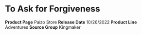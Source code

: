﻿---
id: '184'
name: To Ask for Forgiveness
rarity: Common
rus_type_level: null
source: null
trait: null
type: Source

---
# To Ask for Forgiveness

**Product Page** Paizo Store
**Release Date** 10/26/2022
**Product Line** Adventures
**Source Group** Kingmaker